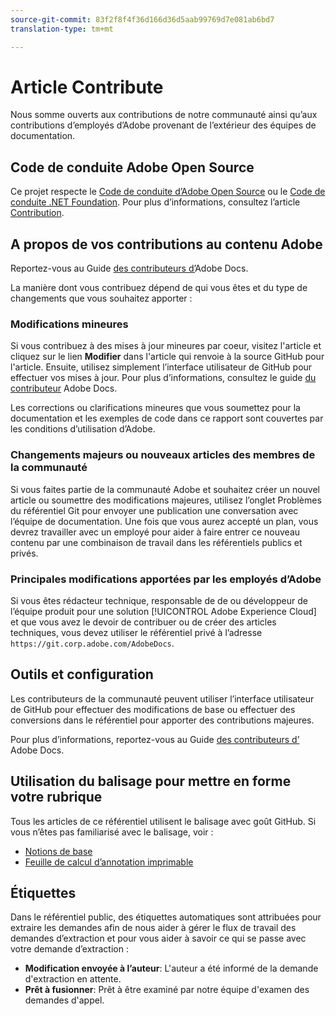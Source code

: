 ```yaml
---
source-git-commit: 83f2f8f4f36d166d36d5aab99769d7e081ab6bd7
translation-type: tm+mt

---
```

# Article Contribute

Nous somme ouverts aux contributions de notre communauté ainsi qu’aux contributions d’employés d’Adobe provenant de l’extérieur des équipes de documentation.

## Code de conduite Adobe Open Source

Ce projet respecte le [Code de conduite d’Adobe Open Source](code-of-conduct.md) ou le [Code de conduite .NET Foundation](https://dotnetfoundation.org/code-of-conduct). Pour plus d’informations, consultez l’article [Contribution](contributing.md).

## A propos de vos contributions au contenu Adobe

Reportez-vous au Guide [des contributeurs d’](https://docs.adobe.com/help/en/contributor/contributor-guide/introduction.html)Adobe Docs.

La manière dont vous contribuez dépend de qui vous êtes et du type de changements que vous souhaitez apporter :

### Modifications mineures

Si vous contribuez à des mises à jour mineures par coeur, visitez l&#39;article et cliquez sur le lien **Modifier** dans l&#39;article qui renvoie à la source GitHub pour l&#39;article. Ensuite, utilisez simplement l’interface utilisateur de GitHub pour effectuer vos mises à jour. Pour plus d’informations, consultez le guide [du contributeur](https://docs.adobe.com/help/en/contributor/contributor-guide/introduction.html) Adobe Docs.

Les corrections ou clarifications mineures que vous soumettez pour la documentation et les exemples de code dans ce rapport sont couvertes par les conditions d’utilisation d’Adobe.

### Changements majeurs ou nouveaux articles des membres de la communauté

Si vous faites partie de la communauté Adobe et souhaitez créer un nouvel article ou soumettre des modifications majeures, utilisez l’onglet Problèmes du référentiel Git pour envoyer une publication  une conversation avec l’équipe de documentation. Une fois que vous aurez accepté un plan, vous devrez travailler avec un employé pour aider à faire entrer ce nouveau contenu par une combinaison de travail dans les référentiels publics et privés.

<!--
If you submit a pull request with significant changes to documentation and code examples, you'll see a message in the pull request asking you to submit an online contribution license agreement (CLA). We need you to complete the online form before we can review your pull request.
-->

### Principales modifications apportées par les employés d’Adobe

Si vous êtes rédacteur technique, responsable de  de ou développeur de l’équipe produit pour une solution [!UICONTROL Adobe Experience Cloud] et que vous avez le devoir de contribuer ou de créer des articles techniques, vous devez utiliser le référentiel privé à l’adresse `https://git.corp.adobe.com/AdobeDocs`.

<!--Employees from other parts of the Adobe world should use the public repo for minor updates.-->

## Outils et configuration

Les contributeurs de la communauté peuvent utiliser l’interface utilisateur de GitHub pour effectuer des modifications de base ou effectuer des conversions dans le référentiel pour apporter des contributions majeures.

Pour plus d’informations, reportez-vous au Guide [des contributeurs d’](https://docs.adobe.com/help/en/contributor/contributor-guide/introduction.html) Adobe Docs.

## Utilisation du balisage pour mettre en forme votre rubrique

Tous les articles de ce référentiel utilisent le balisage avec goût GitHub. Si vous n’êtes pas familiarisé avec le balisage, voir :

* [Notions de base](https://help.github.com/articles/getting-started-with-writing-and-formatting-on-github/)
* [Feuille de calcul d’annotation imprimable](https://guides.github.com/pdfs/markdown-cheatsheet-online.pdf)

## Étiquettes

Dans le référentiel public, des étiquettes automatiques sont attribuées pour extraire les demandes afin de nous aider à gérer le flux de travail des demandes d’extraction et pour vous aider à savoir ce qui se passe avec votre demande d’extraction :

* **Modification envoyée à l’auteur**: L&#39;auteur a été informé de la demande d&#39;extraction en attente.
* **Prêt à fusionner**: Prêt à être examiné par notre équipe d&#39;examen des demandes d&#39;appel.
